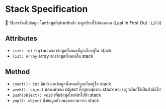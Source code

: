 # Stack Specification

📝 วิธีการจัดเก็บข้อมูล โดยข้อมูลที่เข้ามาทีหลัง จะถูกเรียกใช้ก่อนเสมอ (Last In First Out : `LIFO`)

## Attributes
- `size: int` ระบุจำนวนของข้อมูลทั้งหมดที่ถูกเก็บอยู่ใน stack
- `list: Array` array ของข้อมูลทั้งหมดใน stack

## Method
- `count(): int` คืนจำนวนข้อมูลทั้งหมดที่ถูกเก็บอยู่ใน stack
- `peek(): object` แสดงค่าของ object ที่อยู่บนสุดของ stack และจะถูกเรียกใช้เป็นตัวถัดไป
- `push(object): void` เพิ่มข้อมูลใหม่เข้าไปยัง stack
- `pop(): object` ดึงข้อมูลตัวบนสุดออกมาจาก stack